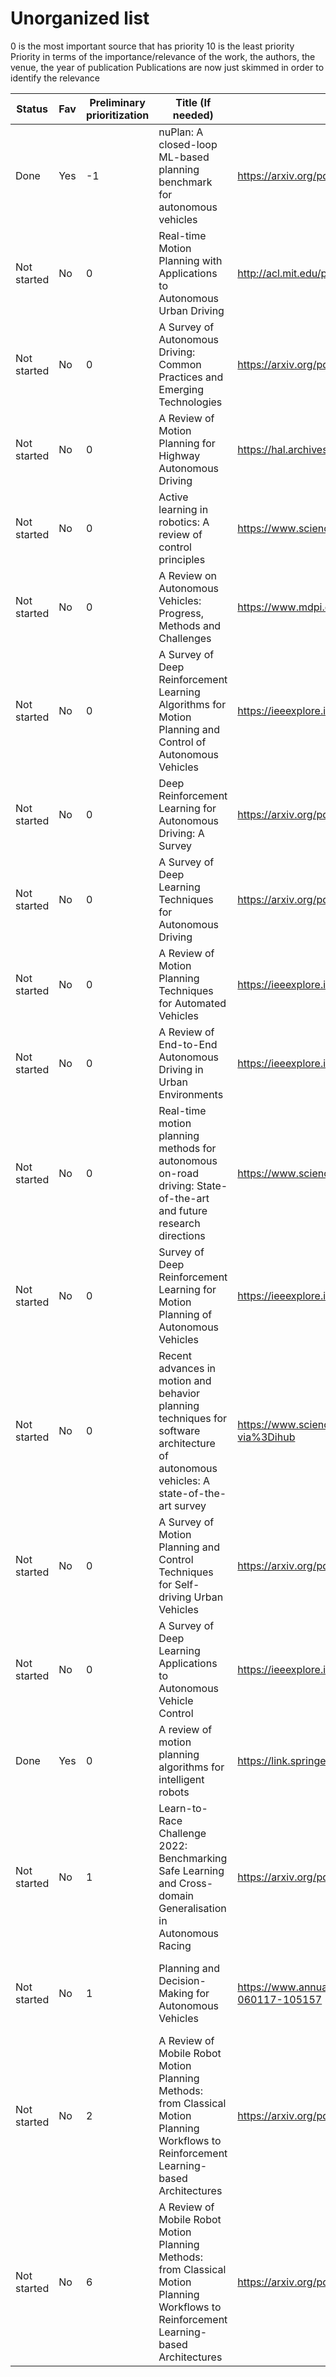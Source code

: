﻿# Unorganized list

0 is the most important source that has priority
10 is the least priority
Priority in terms of the importance/relevance of the work, the authors, the venue, the year of publication
Publications are now just skimmed in order to identify the relevance 


|Status|Fav                                                                                                |Preliminary prioritization                                                                                                                                                                                                                                                                                                                                                                                                                                                      |Title (If needed)                                                                                                                       |Link                                                                          |Type         |Topic                                                  |More                                                                                                                                                                                                                                                                     |TODO                      |
|------|---------------------------------------------------------------------------------------------------|--------------------------------------------------------------------------------------------------------------------------------------------------------------------------------------------------------------------------------------------------------------------------------------------------------------------------------------------------------------------------------------------------------------------------------------------------------------------------------|----------------------------------------------------------------------------------------------------------------------------------------|------------------------------------------------------------------------------|-------------|-------------------------------------------------------|-------------------------------------------------------------------------------------------------------------------------------------------------------------------------------------------------------------------------------------------------------------------------|--------------------------|
|Done  |Yes                                                                                                |-1                                                                                                                                                                                                                                                                                                                                                                                                                                                                              |nuPlan: A closed-loop ML-based planning benchmark for autonomous vehicles                                                               |https://arxiv.org/pdf/2106.11810.pdf                                          |Paper, Survey|Autonomous Driving, Benchmark, Dataset, Motion Planning|Paper from Motional about their new dataset, 2022  Very good for knowing how to benchmark, evaluate, which metrics to use, and as well it summarizes the learning-based methods in a good manner  https://paperswithcode.com/paper/nuplan-a-closed-loop-ml-based-planning|                          |
|Not started|No                                                                                                 |0                                                                                                                                                                                                                                                                                                                                                                                                                                                                               |Real-time Motion Planning with Applications to Autonomous Urban Driving                                                                 |http://acl.mit.edu/papers/KuwataTCST09.pdf                                    |Survey       |Autonomous Driving, Motion Planning                    |Highly cited review paper from 2009 from ACL, MIT                                                                                                                                                                                                                        |                          |
|Not started|No                                                                                                 |0                                                                                                                                                                                                                                                                                                                                                                                                                                                                               |A Survey of Autonomous Driving: Common Practices and Emerging Technologies                                                              |https://arxiv.org/pdf/1906.05113.pdf                                          |Survey       |Autonomous Driving                                     |Seems has some interesting sources                                                                                                                                                                                                                                       |                          |
|Not started|No                                                                                                 |0                                                                                                                                                                                                                                                                                                                                                                                                                                                                               |A Review of Motion Planning for Highway Autonomous Driving                                                                              |https://hal.archives-ouvertes.fr/hal-02923507/document                        |Survey       |Autonomous Driving, Motion Planning                    |citations +100, looks interesting  https://ieeexplore.ieee.org/abstract/document/8715479                                                                                                                                                                                 |                          |
|Not started|No                                                                                                 |0                                                                                                                                                                                                                                                                                                                                                                                                                                                                               |Active learning in robotics: A review of control principles                                                                             |https://www.sciencedirect.com/science/article/pii/S0957415821000659           |Survey       |Decision-making                                        |Interesting to read and know what is there in the literature                                                                                                                                                                                                             |                          |
|Not started|No                                                                                                 |0                                                                                                                                                                                                                                                                                                                                                                                                                                                                               |A Review on Autonomous Vehicles: Progress, Methods and Challenges                                                                       |https://www.mdpi.com/2079-9292/11/14/2162                                     |Survey       |Autonomous Driving                                     |Seems general interesting survey paper, skim it first                                                                                                                                                                                                                    |                          |
|Not started|No                                                                                                 |0                                                                                                                                                                                                                                                                                                                                                                                                                                                                               |A Survey of Deep Reinforcement Learning Algorithms for Motion Planning and Control of Autonomous Vehicles                               |https://ieeexplore.ieee.org/abstract/document/9575880                         |Survey       |Autonomous Driving, Motion Planning, RL                |IV 2021                                                                                                                                                                                                                                                                  |                          |
|Not started|No                                                                                                 |0                                                                                                                                                                                                                                                                                                                                                                                                                                                                               |Deep Reinforcement Learning for Autonomous Driving: A Survey                                                                            |https://arxiv.org/pdf/2002.00444.pdf                                          |Survey       |Autonomous Driving, RL                                 |                                                                                                                                                                                                                                                                         |                          |
|Not started|No                                                                                                 |0                                                                                                                                                                                                                                                                                                                                                                                                                                                                               |A Survey of Deep Learning Techniques for Autonomous Driving                                                                             |https://arxiv.org/pdf/1910.07738.pdf                                          |Survey       |Autonomous Driving, Learning-based                     |2020 for DL in SDC                                                                                                                                                                                                                                                       |                          |
|Not started|No                                                                                                 |0                                                                                                                                                                                                                                                                                                                                                                                                                                                                               |A Review of Motion Planning Techniques for Automated Vehicles                                                                           |https://ieeexplore.ieee.org/abstract/document/7339478                         |Survey       |Autonomous Driving, Motion Planning                    |Good starting point but it is not enough at all, it does not have a classification for motion planning modules + it does not say anything about learning-based methods                                                                                                   |                          |
|Not started|No                                                                                                 |0                                                                                                                                                                                                                                                                                                                                                                                                                                                                               |A Review of End-to-End Autonomous Driving in Urban Environments                                                                         |https://ieeexplore.ieee.org/abstract/document/9832636                         |Survey       |Autonomous Driving, end-to-end                         |Check it first                                                                                                                                                                                                                                                           |                          |
|Not started|No                                                                                                 |0                                                                                                                                                                                                                                                                                                                                                                                                                                                                               |Real-time motion planning methods for autonomous on-road driving: State-of-the-art and future research directions                       |https://www.sciencedirect.com/science/article/pii/S0968090X15003447           |Paper, Survey|Autonomous Driving, Motion Planning                    |From 2015, +700 citations, seems good to understand the old                                                                                                                                                                                                              |                          |
|Not started|No                                                                                                 |0                                                                                                                                                                                                                                                                                                                                                                                                                                                                               |Survey of Deep Reinforcement Learning for Motion Planning of Autonomous Vehicles                                                        |https://ieeexplore.ieee.org/abstract/document/9210154                         |Survey       |Autonomous Driving, Motion Planning, RL                |Interesting to check as it is 2022  https://journals.sagepub.com/doi/full/10.1177/03611981211035764                                                                                                                                                                      |                          |
|Not started|No                                                                                                 |0                                                                                                                                                                                                                                                                                                                                                                                                                                                                               |Recent advances in motion and behavior planning techniques for software architecture of autonomous vehicles: A state-of-the-art survey  |https://www.sciencedirect.com/science/article/pii/S0952197621000580?via%3Dihub|Survey       |Autonomous Driving, Motion Planning                    |Interesting survey to start with                                                                                                                                                                                                                                         |                          |
|Not started|No                                                                                                 |0                                                                                                                                                                                                                                                                                                                                                                                                                                                                               |A Survey of Motion Planning and Control Techniques for Self-driving Urban Vehicles                                                      |https://arxiv.org/pdf/1604.07446.pdf                                          |Survey       |Autonomous Driving, Motion Planning                    |From MIT and high citations +1K (2016)  https://ieeexplore.ieee.org/abstract/document/7490340                                                                                                                                                                            |Run connected papers to it|
|Not started|No                                                                                                 |0                                                                                                                                                                                                                                                                                                                                                                                                                                                                               |A Survey of Deep Learning Applications to Autonomous Vehicle Control                                                                    |https://ieeexplore.ieee.org/abstract/document/8951131                         |Survey       |Autonomous Driving, Learning-based                     |2021, it has good literature, run connected papers                                                                                                                                                                                                                       |                          |
|Done  |Yes                                                                                                |0                                                                                                                                                                                                                                                                                                                                                                                                                                                                               |A review of motion planning algorithms for intelligent robots                                                                           |https://link.springer.com/article/10.1007/s10845-021-01867-z                  |Survey       |Mobile-robot, Motion Planning                          |Interesting review and important to read it, 2022                                                                                                                                                                                                                        |                          |
|Not started|No                                                                                                 |1                                                                                                                                                                                                                                                                                                                                                                                                                                                                               |Learn-to-Race Challenge 2022: Benchmarking Safe Learning and Cross-domain Generalisation in Autonomous Racing                           |https://arxiv.org/pdf/2205.02953.pdf                                          |Survey       |RL, Racing                                             |Review paper for the challenge outcomes                                                                                                                                                                                                                                  |                          |
|Not started|No                                                                                                 |1                                                                                                                                                                                                                                                                                                                                                                                                                                                                               |Planning and Decision-Making for Autonomous Vehicles                                                                                    |https://www.annualreviews.org/doi/abs/10.1146/annurev-control-060117-105157   |Survey       |Autonomous Driving, Decision-making, Motion Planning   |Check it. From 2021                                                                                                                                                                                                                                                      |                          |
|Not started|No                                                                                                 |2                                                                                                                                                                                                                                                                                                                                                                                                                                                                               |A Review of Mobile Robot Motion Planning Methods: from Classical Motion Planning Workflows to Reinforcement Learning-based Architectures|https://arxiv.org/pdf/2108.13619.pdf                                          |Survey       |Mobile-robot, Motion Planning                          |2022                                                                                                                                                                                                                                                                     |                          |
|Not started|No                                                                                                 |6                                                                                                                                                                                                                                                                                                                                                                                                                                                                               |A Review of Mobile Robot Motion Planning Methods: from Classical Motion Planning Workflows to Reinforcement Learning-based Architectures|https://arxiv.org/pdf/2108.13619.pdf                                          |Survey       |Mobile-robot, Motion Planning, RL                      |Interesting paper for mobile robots                                                                                                                                                                                                                                      |                          |
